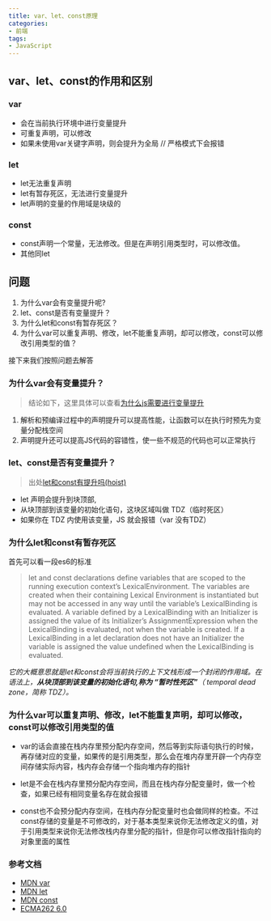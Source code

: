 ```yaml
---
title: var、let、const原理
categories:
- 前端
tags: 
- JavaScript
---
```


## var、let、const的作用和区别

### var
- 会在当前执行环境中进行变量提升
- 可重复声明，可以修改
- 如果未使用var关键字声明，则会提升为全局  // 严格模式下会报错

### let 
- let无法重复声明
- let有暂存死区，无法进行变量提升
- let声明的变量的作用域是块级的

###  const
- const声明一个常量，无法修改。但是在声明引用类型时，可以修改值。
- 其他同let


## 问题
1. 为什么var会有变量提升呢?
2. let、const是否有变量提升？
3. 为什么let和const有暂存死区？
4. 为什么var可以重复声明、修改，let不能重复声明，却可以修改，const可以修改引用类型的值？

接下来我们按照问题去解答

### 为什么var会有变量提升？
> 结论如下，这里具体可以查看[为什么js需要进行变量提升](https://segmentfault.com/q/1010000013591021)
1. 解析和预编译过程中的声明提升可以提高性能，让函数可以在执行时预先为变量分配栈空间
2. 声明提升还可以提高JS代码的容错性，使一些不规范的代码也可以正常执行

### let、const是否有变量提升？
> 出处[let和const有提升吗(hoist)](https://zhuanlan.zhihu.com/p/27558914)
- let 声明会提升到块顶部,
- 从块顶部到该变量的初始化语句，这块区域叫做 TDZ（临时死区）
- 如果你在 TDZ 内使用该变量，JS 就会报错（var 没有TDZ）

### 为什么let和const有暂存死区
首先可以看一段es6的标准
> let and const declarations define variables that are scoped to the running execution context’s LexicalEnvironment. The variables are created when their containing Lexical Environment is instantiated but may not be accessed in any way until the variable’s LexicalBinding is evaluated. A variable defined by a LexicalBinding with an Initializer is assigned the value of its Initializer’s AssignmentExpression when the LexicalBinding is evaluated, not when the variable is created. If a LexicalBinding in a let declaration does not have an Initializer the variable is assigned the value undefined when the LexicalBinding is evaluated.

_它的大概意思就是let和const会将当前执行的上下文栈形成一个封闭的作用域。在语法上，**从块顶部到该变量的初始化语句,称为 “暂时性死区”**（ temporal dead zone，简称 TDZ）。_


### 为什么var可以重复声明、修改，let不能重复声明，却可以修改，const可以修改引用类型的值
- var的话会直接在栈内存里预分配内存空间，然后等到实际语句执行的时候，再存储对应的变量，如果传的是引用类型，那么会在堆内存里开辟一个内存空间存储实际内容，栈内存会存储一个指向堆内存的指针

- let是不会在栈内存里预分配内存空间，而且在栈内存分配变量时，做一个检查，如果已经有相同变量名存在就会报错

- const也不会预分配内存空间，在栈内存分配变量时也会做同样的检查。不过const存储的变量是不可修改的，对于基本类型来说你无法修改定义的值，对于引用类型来说你无法修改栈内存里分配的指针，但是你可以修改指针指向的对象里面的属性


### 参考文档
- [MDN var](https://developer.mozilla.org/zh-CN/docs/Web/JavaScript/Reference/Statements/var)
- [MDN let](https://developer.mozilla.org/zh-CN/docs/Web/JavaScript/Reference/Statements/let)
- [MDN const](https://developer.mozilla.org/zh-CN/docs/Web/JavaScript/Reference/Statements/const)
- [ECMA262 6.0](http://www.ecma-international.org/ecma-262/6.0/#sec-let-and-const-declarations)
